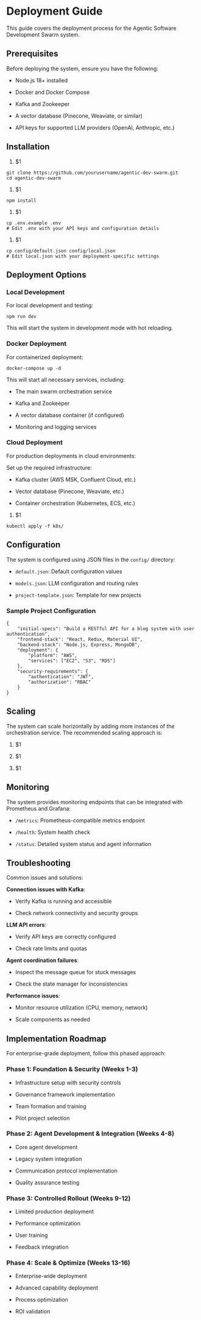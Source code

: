 # Deployment Guide

This guide covers the deployment process for the Agentic Software Development Swarm system.

## Prerequisites

Before deploying the system, ensure you have the following:

- Node.js 18+ installed

- Docker and Docker Compose

- Kafka and Zookeeper

- A vector database (Pinecone, Weaviate, or similar)

- API keys for supported LLM providers (OpenAI, Anthropic, etc.)

## Installation

1. $1

```
git clone https://github.com/yourusername/agentic-dev-swarm.git
cd agentic-dev-swarm
```

1. $1

```
npm install
```

1. $1

```
cp .env.example .env
# Edit .env with your API keys and configuration details
```

1. $1

```
cp config/default.json config/local.json
# Edit local.json with your deployment-specific settings
```

## Deployment Options

### Local Development

For local development and testing:

```
npm run dev
```

This will start the system in development mode with hot reloading.

### Docker Deployment

For containerized deployment:

```
docker-compose up -d
```

This will start all necessary services, including:

- The main swarm orchestration service

- Kafka and Zookeeper

- A vector database container (if configured)

- Monitoring and logging services

### Cloud Deployment

For production deployments in cloud environments:

Set up the required infrastructure:

- Kafka cluster (AWS MSK, Confluent Cloud, etc.)

- Vector database (Pinecone, Weaviate, etc.)

- Container orchestration (Kubernetes, ECS, etc.)

1. $1

```
kubectl apply -f k8s/
```

## Configuration

The system is configured using JSON files in the `config/` directory:

- `default.json`: Default configuration values

- `models.json`: LLM configuration and routing rules

- `project-template.json`: Template for new projects

### Sample Project Configuration

```
{
    "initial-specs": "Build a RESTful API for a blog system with user authentication",
    "frontend-stack": "React, Redux, Material UI",
    "backend-stack": "Node.js, Express, MongoDB",
    "deployment": {
        "platform": "AWS",
        "services": ["EC2", "S3", "RDS"]
    },
    "security-requirements": {
        "authentication": "JWT",
        "authorization": "RBAC"
    }
}
```

## Scaling

The system can scale horizontally by adding more instances of the orchestration service. The recommended scaling approach is:

1. $1

2. $1

3. $1

## Monitoring

The system provides monitoring endpoints that can be integrated with Prometheus and Grafana:

- `/metrics`: Prometheus-compatible metrics endpoint

- `/health`: System health check

- `/status`: Detailed system status and agent information

## Troubleshooting

Common issues and solutions:

**Connection issues with Kafka**:

- Verify Kafka is running and accessible

- Check network connectivity and security groups

**LLM API errors**:

- Verify API keys are correctly configured

- Check rate limits and quotas

**Agent coordination failures**:

- Inspect the message queue for stuck messages

- Check the state manager for inconsistencies

**Performance issues**:

- Monitor resource utilization (CPU, memory, network)

- Scale components as needed

## Implementation Roadmap

For enterprise-grade deployment, follow this phased approach:

### Phase 1: Foundation & Security (Weeks 1-3)

- Infrastructure setup with security controls

- Governance framework implementation

- Team formation and training

- Pilot project selection

### Phase 2: Agent Development & Integration (Weeks 4-8)

- Core agent development

- Legacy system integration

- Communication protocol implementation

- Quality assurance testing

### Phase 3: Controlled Rollout (Weeks 9-12)

- Limited production deployment

- Performance optimization

- User training

- Feedback integration

### Phase 4: Scale & Optimize (Weeks 13-16)

- Enterprise-wide deployment

- Advanced capability deployment

- Process optimization

- ROI validation